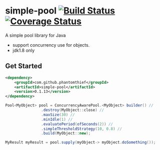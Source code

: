 simple-pool [![Build Status](https://travis-ci.org/PhantomThief/simple-pool.svg)](https://travis-ci.org/PhantomThief/simple-pool) [![Coverage Status](https://coveralls.io/repos/PhantomThief/simple-pool/badge.svg?branch=master&service=github)](https://coveralls.io/github/PhantomThief/simple-pool?branch=master)
=======================

A simple pool library for Java

* support concurrency use for objects. 
* jdk1.8 only

## Get Started

```xml
<dependency>
    <groupId>com.github.phantomthief</groupId>
    <artifactId>simple-pool</artifactId>
    <version>0.1.13</version>
</dependency>
```

```Java	
Pool<MyObject> pool = ConcurrencyAwarePool.<MyObject> builder() //
                .destroy(MyObject::close) //
                .maxSize(30) //
                .minIdle(1) //
                .evaluatePeriod(ofSeconds(2)) //
                .simpleThresholdStrategy(10, 0.8) //
                .build(MyObject::new);

MyResult myResult = pool.supply(myObject-> myObject.doSomething());
```